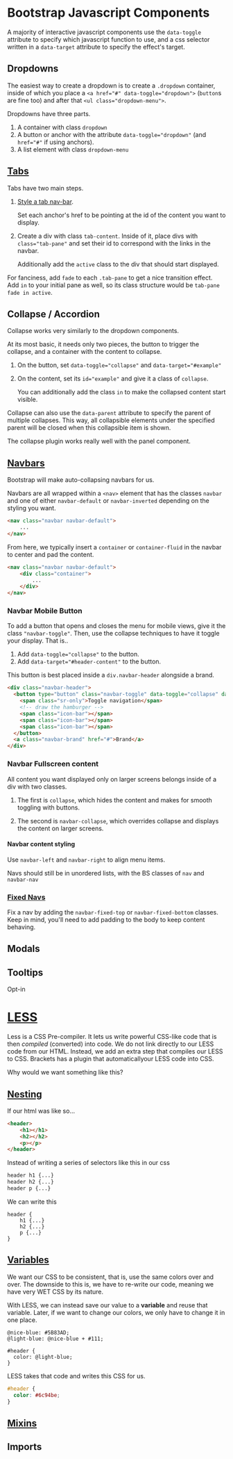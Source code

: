 # Bootstrap Javascript Components

A majority of interactive javascript components use the `data-toggle` attribute to specify which javascript function to use, and a css selector written in a `data-target` attribute to specify the effect's target.

## Dropdowns

The easiest way to create a dropdown is to create a `.dropdown` container, inside of which you place a `<a href="#" data-toggle="dropdown">` (`button`s are fine too) and after that `<ul class="dropdown-menu">`. 

Dropdowns have three parts.

1. A container with class `dropdown`
2. A button or anchor with the attribute `data-toggle="dropdown"` (and `href="#"` if using anchors).
3. A list element with class `dropdown-menu`

## [Tabs](http://getbootstrap.com/javascript/#tabs)

Tabs have two main steps.

1. [Style a tab nav-bar](http://getbootstrap.com/components/#nav).

    Set each anchor's href to be pointing at the id of the content you want to display.
2. Create a div with class `tab-content`. Inside of it, place divs with `class="tab-pane"` and set their id to correspond with the links in the navbar. 

    Additionally add the `active` class to the div that should start displayed.

For fanciness, add `fade` to each `.tab-pane` to get a nice transition effect. Add `in` to your initial pane as well, so its class structure would be `tab-pane fade in active`.


## Collapse / Accordion

Collapse works very similarly to the dropdown components.

At its most basic, it needs only two pieces, the button to trigger the collapse, and a container with the content to collapse.

1. On the button, set `data-toggle="collapse"` and `data-target="#example"`
2. On the content, set its `id="example"` and give it a class of `collapse`.

    You can additionally add the class `in` to make the collapsed content start visible.

Collapse can also use the `data-parent` attribute to specify the parent of multiple collapses. This way, 
    all collapsible elements under the specified parent will be closed when this collapsible item is shown. 

The collapse plugin works really well with the panel component.


## [Navbars](http://getbootstrap.com/components/#navbar)
Bootstrap will make auto-collapsing navbars for us. 

Navbars are all wrapped within a `<nav>` element that has the classes `navbar` and one of either `navbar-default` or `navbar-inverted` depending on the styling you want.

```html
<nav class="navbar navbar-default">
    ...
</nav>
```

From here, we typically insert a `container` or `container-fluid` in the navbar to center and pad the content.

```html
<nav class="navbar navbar-default">
    <div class="container">
        ...
    </div>
</nav>
```

### Navbar Mobile Button
To add a button that opens and closes the menu for mobile views, give it the class `"navbar-toggle"`. Then, use the collapse techniques to have it toggle your display. That is..

1. Add `data-toggle="collapse"` to the button.
2. Add `data-target="#header-content"` to the button.

This button is best placed inside a `div.navbar-header` alongside a brand.
```html
<div class="navbar-header">
  <button type="button" class="navbar-toggle" data-toggle="collapse" data-target="#example-navbar-collapse">
    <span class="sr-only">Toggle navigation</span>
    <!-- draw the hamburger -->
    <span class="icon-bar"></span>
    <span class="icon-bar"></span>
    <span class="icon-bar"></span>
  </button>
  <a class="navbar-brand" href="#">Brand</a>
</div>
```

### Navbar Fullscreen content

All content you want displayed only on larger screens belongs inside of a div with two classes. 

1. The first is `collapse`, which hides the content and makes for smooth toggling with buttons.

2. The second is `navbar-collapse`, which overrides collapse and displays the content on larger screens.


#### Navbar content styling

Use `navbar-left` and `navbar-right` to align menu items.

Navs should still be in unordered lists, with the BS classes of `nav` and `navbar-nav`

### [Fixed Navs](http://getbootstrap.com/components/#navbar-fixed-top)

Fix a nav by adding the `navbar-fixed-top` or `navbar-fixed-bottom` classes. Keep in mind, you'll need to add padding to the body to keep content behaving.



## Modals



## Tooltips
Opt-in

# [LESS](http://lesscss.org/)

Less is a CSS Pre-compiler. It lets us write powerful CSS-like code that is then *compiled* (converted) into code.
We do not link directly to our LESS code from our HTML. Instead, we add an extra step that compiles our LESS to CSS.
Brackets has a plugin that automaticallyour LESS code into CSS.


Why would we want something like this?

## [Nesting](http://lesscss.org/features/#features-overview-feature-nested-rules)

If our html was like so...

```html
<header>
    <h1></h1>
    <h2></h2>
    <p></p>
</header>
```

Instead of writing a series of selectors like this in our css

```css
header h1 {...}
header h2 {...}
header p {...}
```

We can write this
```less
header {
    h1 {...}
    h2 {...}
    p {...}
}
```

## [Variables](http://lesscss.org/features/#features-overview-feature-variables)

We want our CSS to be consistent, that is, use the same colors over and over. The downside to this is, we have to re-write our code, meaning we have very WET CSS by its nature.

With LESS, we can instead save our value to a **variable** and reuse that variable. Later, if we want to change our colors, we only have to change it in one place.

```less
@nice-blue: #5B83AD;
@light-blue: @nice-blue + #111;

#header {
  color: @light-blue;
}
```

LESS takes that code and writes this CSS for us.

```css
#header {
  color: #6c94be;
}
```


## [Mixins](http://lesscss.org/features/#features-overview-feature-mixins)
## Imports